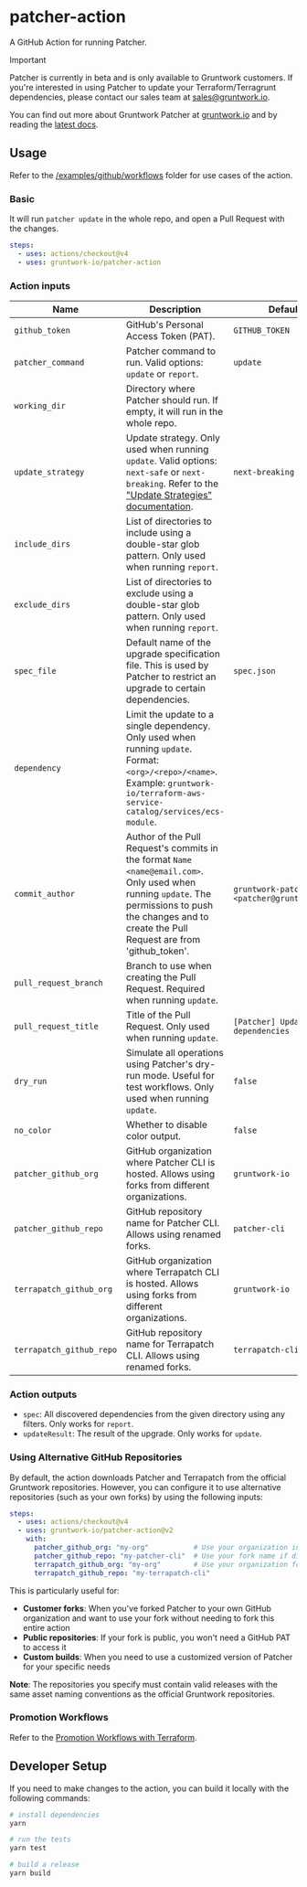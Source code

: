 # patcher-action
A GitHub Action for running Patcher.

> [!IMPORTANT]
> Patcher is currently in beta and is only available to Gruntwork customers. If you're interested in using Patcher to update your
> Terraform/Terragrunt dependencies, please contact our sales team at sales@gruntwork.io.

You can find out more about Gruntwork Patcher at [gruntwork.io](https://gruntwork.io/patcher) and by reading the [latest docs](https://docs.gruntwork.io/patcher/).

## Usage

Refer to the [/examples/github/workflows](/examples/github/workflows) folder for use cases of the action.

### Basic 
It will run `patcher update` in the whole repo, and open a Pull Request with the changes.

```yaml
steps:
  - uses: actions/checkout@v4
  - uses: gruntwork-io/patcher-action
```

### Action inputs

| Name              | Description                                                                                                                                                                                                  | Default                                        |
|-------------------|--------------------------------------------------------------------------------------------------------------------------------------------------------------------------------------------------------------|------------------------------------------------|
| `github_token`        | GitHub's Personal Access Token (PAT).                                                                                                                                                                    | `GITHUB_TOKEN`                                 |
| `patcher_command`     | Patcher command to run. Valid options: `update` or `report`.                                                                                                                                             | `update`                                       |
| `working_dir`         | Directory where Patcher should run. If empty, it will run in the whole repo.                                                                                                                             |                                                |
| `update_strategy`     | Update strategy. Only used when running `update`. Valid options: `next-safe` or `next-breaking`. Refer to the ["Update Strategies" documentation](https://docs.gruntwork.io/patcher/update-strategies).  | `next-breaking`                                |
| `include_dirs`        | List of directories to include using a double-star glob pattern. Only used when running `report`.                                                                                                        |                                                |
| `exclude_dirs`        | List of directories to exclude using a double-star glob pattern. Only used when running `report`.                                                                                                        |                                                |
| `spec_file`           | Default name of the upgrade specification file. This is used by Patcher to restrict an upgrade to certain dependencies.                                                                                  | `spec.json`                                    |
| `dependency`          | Limit the update to a single dependency. Only used when running `update`. Format: `<org>/<repo>/<name>`. Example: `gruntwork-io/terraform-aws-service-catalog/services/ecs-module`.                      |                                                |
| `commit_author`       | Author of the Pull Request's commits in the format `Name <name@email.com>`. Only used when running `update`. The permissions to push the changes and to create the Pull Request are from 'github_token'. | `gruntwork-patcher-bot <patcher@gruntwork.io>` |
| `pull_request_branch` | Branch to use when creating the Pull Request. Required when running `update`.                                                                                                                            |                                                |
| `pull_request_title`  | Title of the Pull Request. Only used when running `update`.                                                                                                                                              | `[Patcher] Update dependencies`                |
| `dry_run`             | Simulate all operations using Patcher's dry-run mode. Useful for test workflows. Only used when running `update`.                                                                                        | `false`                                        |
| `no_color`            | Whether to disable color output.                                                                                                                                                                         | `false`                                        |
| `patcher_github_org`  | GitHub organization where Patcher CLI is hosted. Allows using forks from different organizations.                                                                                                       | `gruntwork-io`                                 |
| `patcher_github_repo` | GitHub repository name for Patcher CLI. Allows using renamed forks.                                                                                                                                     | `patcher-cli`                                  |
| `terrapatch_github_org` | GitHub organization where Terrapatch CLI is hosted. Allows using forks from different organizations.                                                                                                   | `gruntwork-io`                                 |
| `terrapatch_github_repo` | GitHub repository name for Terrapatch CLI. Allows using renamed forks.                                                                                                                                | `terrapatch-cli`                               |

### Action outputs
- `spec`: All discovered dependencies from the given directory using any filters. Only works for `report`.
- `updateResult`: The result of the upgrade. Only works for `update`.

### Using Alternative GitHub Repositories

By default, the action downloads Patcher and Terrapatch from the official Gruntwork repositories. However, you can configure it to use alternative repositories (such as your own forks) by using the following inputs:

```yaml
steps:
  - uses: actions/checkout@v4
  - uses: gruntwork-io/patcher-action@v2
    with:
      patcher_github_org: "my-org"           # Use your organization instead of gruntwork-io
      patcher_github_repo: "my-patcher-cli"  # Use your fork name if different
      terrapatch_github_org: "my-org"        # Use your organization for Terrapatch too
      terrapatch_github_repo: "my-terrapatch-cli"
```

This is particularly useful for:
- **Customer forks**: When you've forked Patcher to your own GitHub organization and want to use your fork without needing to fork this entire action
- **Public repositories**: If your fork is public, you won't need a GitHub PAT to access it
- **Custom builds**: When you need to use a customized version of Patcher for your specific needs

**Note**: The repositories you specify must contain valid releases with the same asset naming conventions as the official Gruntwork repositories.

### Promotion Workflows 

Refer to the [Promotion Workflows with Terraform](https://blog.gruntwork.io/promotion-workflows-with-terraform-13c05bed953d).

## Developer Setup

If you need to make changes to the action, you can build it locally with the following commands:

```sh
# install dependencies
yarn

# run the tests
yarn test

# build a release
yarn build
```

